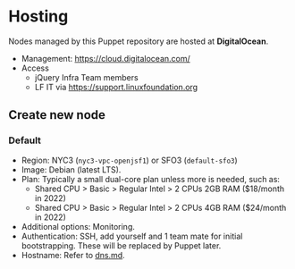 # Hosting

Nodes managed by this Puppet repository are hosted at **DigitalOcean**.

* Management: <https://cloud.digitalocean.com/>
* Access
  * jQuery Infra Team members
  * LF IT via <https://support.linuxfoundation.org>

## Create new node

### Default

* Region: NYC3 (`nyc3-vpc-openjsf1`) or SFO3 (`default-sfo3`)
* Image: Debian (latest LTS).
* Plan: Typically a small dual-core plan unless more is needed, such as:
  * Shared CPU > Basic > Regular Intel > 2 CPUs 2GB RAM ($18/month in 2022)
  * Shared CPU > Basic > Regular Intel > 2 CPUs 4GB RAM ($24/month in 2022)
* Additional options: Monitoring.
* Authentication: SSH, add yourself and 1 team mate for initial bootstrapping. These will be replaced by Puppet later.
* Hostname: Refer to [dns.md](./dns.md).

